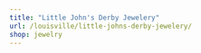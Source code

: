 ```yaml
---
title: "Little John's Derby Jewelery"
url: /louisville/little-johns-derby-jewelery/
shop: jewelry
---
```

